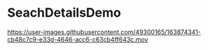 # SeachDetailsDemo

https://user-images.githubusercontent.com/49300165/163874341-cb48c7c9-e33d-4646-acc6-c63cb4ff643c.mov

